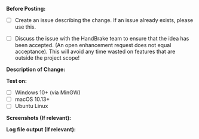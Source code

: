 
**Before Posting:**

- [ ] Create an issue describing the change. If an issue already exists, please use this.
- [ ] Discuss the issue with the HandBrake team to ensure that the idea has been accepted. (An open enhancement request does not equal acceptance). This will avoid any time wasted on features that are outside the project scope!


**Description of Change:**





**Test on:**

- [ ] Windows 10+  (via MinGW)
- [ ] macOS 10.13+
- [ ] Ubuntu Linux

**Screenshots (If relevant):**


**Log file output (If relevant):**
